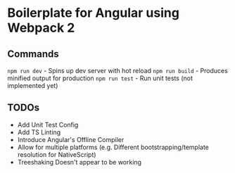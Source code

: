 # Boilerplate for Angular using Webpack 2

## Commands
`npm run dev` - Spins up dev server with hot reload
`npm run build` - Produces minified output for production
`npm run test` - Run unit tests (not implemented yet)

## TODOs
- Add Unit Test Config
- Add TS Linting
- Introduce Angular's Offline Compiler
- Allow for multiple platforms (e.g. Different bootstrapping/template resolution for NativeScript)
- Treeshaking Doesn't appear to be working
